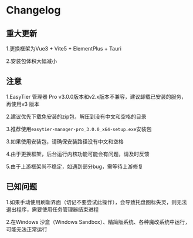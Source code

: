 # Changelog

## **重大更新**

1.更换框架为Vue3 + Vite5 + ElementPlus + Tauri

2.安装包体积大幅减小

## **注意**

1.EasyTier 管理器 Pro v3.0.0版本和v2.x版本不兼容，建议卸载已安装的服务，再使用v3 版本

2.建议优先下载免安装的zip包，解压到没有中文和空格的目录

3.推荐使用`easytier-manager-pro_3.0.0_x64-setup.exe`安装包

3.如果使用安装包，请确保安装路径没有中文和空格

4.由于更换框架，后台运行内核功能可能会有问题，请及时反馈

5.由于上游框架尚不稳定，如遇到部分bug，需等待上游修复

## **已知问题**

1.如果手动使用刷新界面（切记不要尝试此操作），会导致托盘图标失灵，则无法退出程序，需要使用任务管理器结束进程

2.在Windows 沙盒（Windows Sandbox）、精简版系统、各种魔改系统中运行，可能无法正常运行
